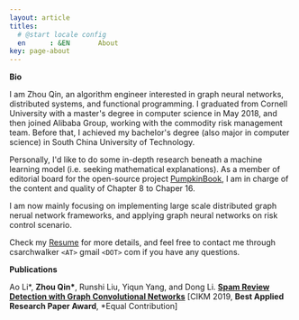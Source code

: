 ```yaml
---
layout: article
titles:
  # @start locale config
  en      : &EN       About
key: page-about
---
```



**Bio**

I am Zhou Qin, an algorithm engineer interested in graph neural networks, distributed systems, and functional programming. I graduated from Cornell University with a master's degree in computer science in May 2018, and then joined Alibaba Group, working with the commodity risk management team. Before that, I achieved my bachelor's degree (also major in computer science) in South China University of Technology. 

Personally, I'd like to do some in-depth research beneath a machine learning model (i.e. seeking mathematical explanations). As a member of editorial board for the open-source project [PumpkinBook](https://datawhalechina.github.io/pumpkin-book/#/), I am in charge of the content and quality of Chapter 8 to Chaper 16.

I am now mainly focusing on implementing large scale distributed graph nerual network frameworks, and applying graph neural networks on risk control scenario.

Check my [Resume](https://github.com/archwalker/archwalker.github.io/blob/master/_posts/Curriculum_Vitae.pdf) for more details, and feel free to contact me through csarchwalker `<AT>` gmail `<DOT>` com if you have any questions.



**Publications**

Ao Li\*, __Zhou Qin\*__, Runshi Liu, Yiqun Yang, and Dong Li. [**Spam Review Detection with Graph Convolutional Networks**](https://arxiv.org/abs/1908.10679) [CIKM 2019, **Best Applied Research Paper Award**, \*Equal Contribution]


